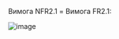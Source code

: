 Вимога NFR2.1 = Вимога FR2.1:

![image](https://user-images.githubusercontent.com/79439962/197280797-56b0d483-c50d-4bb2-8432-25bc5037eaa4.png)


